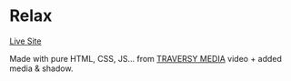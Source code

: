 # Relax
[Live Site](https://01kingmaker01.github.io/relax/)

Made with pure HTML, CSS, JS... from [TRAVERSY MEDIA](https://www.youtube.com/watch?v=l-1ZrU6avzI) video + added media & shadow.
